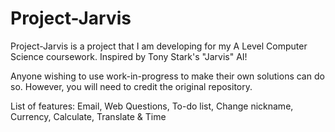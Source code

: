 # Project-Jarvis
Project-Jarvis is a project that I am developing for my A Level Computer Science coursework. Inspired by Tony Stark's "Jarvis" AI!

Anyone wishing to use work-in-progress to make their own solutions can do so. However, you will need to credit the original repository.

List of features: Email, Web Questions, To-do list, Change nickname, Currency, Calculate, Translate & Time
